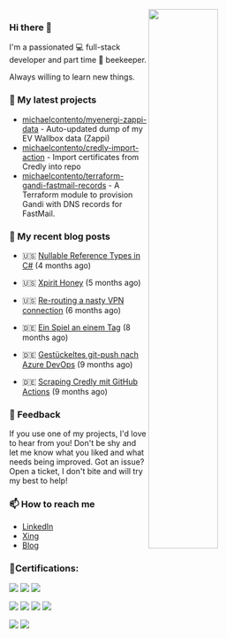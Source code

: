 <img align="right" src="https://github-readme-stats.vercel.app/api?username=michaelcontento&show_icons=true&count_private=true&hide_border=true" width="50%"/>
<h3 class="mt-n3">Hi there 👋</h3>

I'm a passionated 💻 full-stack developer and part time 🐝 beekeeper.

Always willing to learn new things.

### 🌱 My latest projects
- [michaelcontento/myenergi-zappi-data](https://github.com/michaelcontento/myenergi-zappi-data) - Auto-updated dump of my EV Wallbox data (Zappi)
- [michaelcontento/credly-import-action](https://github.com/michaelcontento/credly-import-action) - Import certificates from Credly into repo
- [michaelcontento/terraform-gandi-fastmail-records](https://github.com/michaelcontento/terraform-gandi-fastmail-records) - A Terraform module to provision Gandi with DNS records for FastMail.

### 📰 My recent blog posts


- 🇺🇸 [Nullable Reference Types in C#](https://www.michaelcontento.de/en/article/2023/03/20/nullable-reference-types-in-c/) (4 months ago)
- 🇺🇸 [Xpirit Honey](https://www.michaelcontento.de/en/article/2023/02/08/xpirit-honey/) (5 months ago)
- 🇺🇸 [Re-routing a nasty VPN connection](https://www.michaelcontento.de/en/article/2023/02/03/re-routing-a-nasty-vpn-connection/) (6 months ago)

- 🇩🇪 [Ein Spiel an einem Tag](https://www.michaelcontento.de/article/2022/11/30/ein-spiel-an-einem-tag/) (8 months ago)
- 🇩🇪 [Gestückeltes git-push nach Azure DevOps](https://www.michaelcontento.de/article/2022/10/20/gest%C3%BCckeltes-git-push-nach-azure-devops/) (9 months ago)
- 🇩🇪 [Scraping Credly mit GitHub Actions](https://www.michaelcontento.de/article/2022/10/19/scraping-credly-mit-github-actions/) (9 months ago)

### 💬 Feedback

If you use one of my projects, I'd love to hear from you! Don't be shy and let me know what you liked
and what needs being improved. Got an issue? Open a ticket, I don't bite and will try my best to help!

### 📫 How to reach me

- [LinkedIn](https://www.linkedin.com/in/michaelcontento/)
- [Xing](https://www.xing.com/profile/Michael_Contento)
- [Blog](https://www.michaelcontento.de/en)

### 🏅Certifications:

![](https://images.credly.com/size/130x130/images/50ac5cb1-f13a-4859-a480-a567f3bad4ca/image.png)
![](https://images.credly.com/size/130x130/images/2787e1d9-afd8-4226-8558-52a4d0fff528/image.png)
![](https://images.credly.com/size/130x130/images/9e11274d-1ac0-48c1-9d47-e72f16cd2e3d/image.png)

![](https://images.credly.com/size/130x130/images/c3ab66f8-5d59-4afa-a6c2-0ba30a1989ca/CERT-Expert-DevOps-Engineer-600x600.png)
![](https://images.credly.com/size/130x130/images/336eebfc-0ac3-4553-9a67-b402f491f185/azure-administrator-associate-600x600.png)
![](https://images.credly.com/size/130x130/images/be8fcaeb-c769-4858-b567-ffaaa73ce8cf/image.png)
![](https://images.credly.com/size/130x130/images/4136ced8-75d5-4afb-8677-40b6236e2672/azure-ai-fundamentals-600x600.png)

![](https://images.credly.com/size/130x130/images/fd6bb2af-2f05-4d9b-a23e-39f8e309a82d/image.png)
![](https://images.credly.com/size/130x130/images/515fa1dc-ac4a-4f08-ac73-6fd9694124cb/image.png)
